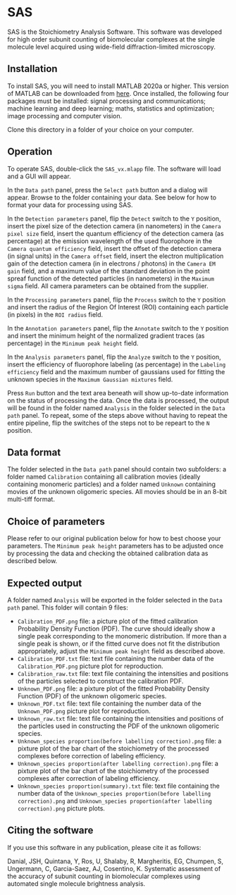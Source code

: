 # SAS
SAS is the Stoichiometry Analysis Software. This software was developed for high order subunit counting of biomolecular complexes at the single molecule level acquired using wide-field diffraction-limited microscopy. 
## Installation
To install SAS, you will need to install MATLAB 2020a or higher. This version of MATLAB can be downloaded from [here](https://www.mathworks.com/products/matlab.html). Once installed, the following four packages must be installed: signal processing and communications; machine learning and deep learning; maths, statistics and optimization; image processing and computer vision.  
  
Clone this directory in a folder of your choice on your computer.
## Operation
To operate SAS, double-click the `SAS_vx.mlapp` file. The software will load and a GUI will appear.   
  
In the `Data path` panel, press the `Select path` button and a dialog will appear. Browse to the folder containing your data. See below for how to format your data for processing using SAS.  
  
In the `Detection parameters` panel, flip the `Detect` switch to the `Y` position, insert the pixel size of the detection camera (in nanometers) in the `Camera pixel size` field, insert the quantum efficiency of the detection camera (as percentage) at the emission wavelength of the used fluorophore in the `Camera quantum efficiency` field, insert the offset of the detection camera (in signal units) in the `Camera offset` field, insert the electron multiplication gain of the detection camera (in in electrons / photons) in the `Camera EM gain` field, and a maximum value of the standard deviation in the point spreaf function of the detected particles (in nanometers) in the `Maximum sigma` field. All camera parameters can be obtained from the supplier. 
  
In the `Processing parameters` panel, flip the `Process` switch to the `Y` position and insert the radius of the Region Of Interest (ROI) containing each particle (in pixels) in the `ROI radius` field. 
  
In the `Annotation parameters` panel, flip the `Annotate` switch to the `Y` position and insert the minimum height of the normalized gradient traces (as percentage) in the `Minimum peak height` field.
  
In the `Analysis parameters` panel, flip the `Analyze` switch to the `Y` position, insert the efficiency of fluorophore labeling (as percentage) in the `Labeling efficiency` field and the maximum number of gaussians used for fitting the unknown species in the `Maximum Gaussian mixtures` field.  
  
Press `Run` button and the text area beneath will show up-to-date information on the status of processing the data. Once the data is processed, the output will be found in the folder named `Analysis` in the folder selected in the `Data path` panel. To repeat, some of the steps above without having to repeat the entire pipeline, flip the switches of the steps not to be repeart to the `N` position.

## Data format
The folder selected in the `Data path` panel should contain two subfolders: a folder named `Calibration` containing all calibration movies (ideally containing monomeric particles) and a folder named `Unknown` containing movies of the unknown oligomeric species. All movies should be in an 8-bit multi-tiff format.

## Choice of parameters
Please refer to our original publication below for how to best choose your parameters. The `Minimum peak height` parameters has to be adjusted once by processing the data and checking the obtained calibration data as described below.

## Expected output
A folder named `Analysis` will be exported in the folder selected in the `Data path` panel. This folder will contain 9 files: 
- `Calibration_PDF.png` file: a picture plot of the fitted calibration Probability Density Function (PDF). The curve should ideally show a single peak corresponding to the monomeric distribution. If more than a single peak is shown, or if the fitted curve does not fit the distribution appropriately, adjust the `Minimum peak height` field as described above.
- `Calibration_PDF.txt` file: text file containing the number data of the `Calibration_PDF.png` picture plot for reproduction.
- `Calibration_raw.txt` file: text file containing the intensities and positions of the particles selected to construct the calibration PDF.
- `Unknown_PDF.png` file: a pixture plot of the fitted Probability Density Function (PDF) of the unknown oligomeric species.
- `Unknown_PDF.txt` file: text file containing the number data of the `Unknown_PDF.png` picture plot for reproduction.
- `Unknown_raw.txt` file: text file containing the intensities and positions of the particles used in constructing the PDF of the unknown oligomeric species.
- `Unknown_species proportion(before labelling correction).png` file: a pixture plot of the bar chart of the stoichiometry of the processed complexes before correction of labeling efficiency.
- `Unknown_species proportion(after labelling correction).png` file: a pixture plot of the bar chart of the stoichiometry of the processed complexes after correction of labeling efficiency.
- `Unknown_species proportion(summary).txt` file: text file containing the number data of the `Unknown_species proportion(before labelling correction).png` and `Unknown_species proportion(after labelling correction).png` picture plots.
## Citing the software
If you use this software in any publication, please cite it as follows:  
  
Danial, JSH, Quintana, Y, Ros, U, Shalaby, R, Margheritis, EG, Chumpen, S, Ungermann, C, Garcia-Saez, AJ, Cosentino, K. Systematic assessment of the accuracy of subunit counting in biomolecular complexes using automated single molecule brightness analysis.
